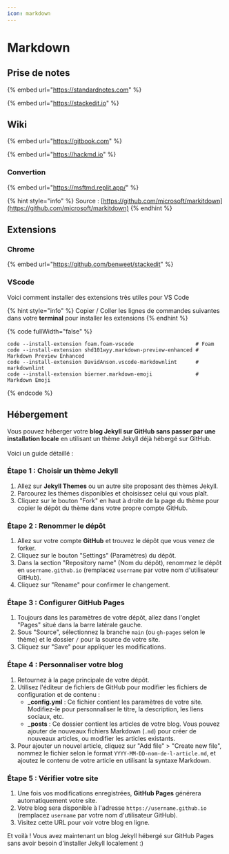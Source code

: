 ```yaml
---
icon: markdown
---
```


# Markdown

## Prise de notes

{% embed url="https://standardnotes.com" %}

{% embed url="https://stackedit.io" %}

## Wiki

{% embed url="https://gitbook.com" %}

{% embed url="https://hackmd.io" %}

### Convertion

{% embed url="https://msftmd.replit.app/" %}

{% hint style="info" %}
Source : [https://github.com/microsoft/markitdown](https://github.com/microsoft/markitdown)
{% endhint %}

## Extensions

### Chrome

{% embed url="https://github.com/benweet/stackedit" %}

### VScode

Voici comment installer des extensions très utiles pour VS Code

{% hint style="info" %}
Copier / Coller les lignes de commandes suivantes dans votre **terminal** pour installer les extensions
{% endhint %}

{% code fullWidth="false" %}
```
code --install-extension foam.foam-vscode                    # Foam
code --install-extension shd101wyy.markdown-preview-enhanced # Markdown Preview Enhanced
code --install-extension DavidAnson.vscode-markdownlint      # markdownlint
code --install-extension bierner.markdown-emoji              # Markdown Emoji
```
{% endcode %}

## Hébergement

Vous pouvez héberger votre **blog Jekyll sur GitHub sans passer par une installation locale** en utilisant un thème Jekyll déjà hébergé sur GitHub. \
\
Voici un guide détaillé :

### Étape 1 : Choisir un thème Jekyll

1. Allez sur **Jekyll Themes** ou un autre site proposant des thèmes Jekyll.
2. Parcourez les thèmes disponibles et choisissez celui qui vous plaît.
3. Cliquez sur le bouton "Fork" en haut à droite de la page du thème pour copier le dépôt du thème dans votre propre compte GitHub.

### Étape 2 : Renommer le dépôt

1. Allez sur votre compte **GitHub** et trouvez le dépôt que vous venez de forker.
2. Cliquez sur le bouton "Settings" (Paramètres) du dépôt.
3. Dans la section "Repository name" (Nom du dépôt), renommez le dépôt en `username.github.io` (remplacez `username` par votre nom d'utilisateur GitHub).
4. Cliquez sur "Rename" pour confirmer le changement.

### Étape 3 : Configurer GitHub Pages

1. Toujours dans les paramètres de votre dépôt, allez dans l'onglet "Pages" situé dans la barre latérale gauche.
2. Sous "Source", sélectionnez la branche `main` (ou `gh-pages` selon le thème) et le dossier `/` pour la source de votre site.
3. Cliquez sur "Save" pour appliquer les modifications.

### Étape 4 : Personnaliser votre blog

1. Retournez à la page principale de votre dépôt.
2. Utilisez l'éditeur de fichiers de GitHub pour modifier les fichiers de configuration et de contenu :
   * **\_config.yml** : Ce fichier contient les paramètres de votre site. Modifiez-le pour personnaliser le titre, la description, les liens sociaux, etc.
   * **\_posts** : Ce dossier contient les articles de votre blog. Vous pouvez ajouter de nouveaux fichiers Markdown (`.md`) pour créer de nouveaux articles, ou modifier les articles existants.
3. Pour ajouter un nouvel article, cliquez sur "Add file" > "Create new file", nommez le fichier selon le format `YYYY-MM-DD-nom-de-l-article.md`, et ajoutez le contenu de votre article en utilisant la syntaxe Markdown.

### Étape 5 : Vérifier votre site

1. Une fois vos modifications enregistrées, **GitHub Pages** générera automatiquement votre site.
2. Votre blog sera disponible à l'adresse `https://username.github.io` (remplacez `username` par votre nom d'utilisateur GitHub).
3. Visitez cette URL pour voir votre blog en ligne.

Et voilà ! Vous avez maintenant un blog Jekyll hébergé sur GitHub Pages sans avoir besoin d'installer Jekyll localement :)
